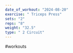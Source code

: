 ```yaml
---
date_of_workout: "2024-08-20"
exercise: " Triceps Press"
sets: "2"
reps: "8"
weight: "32.5"
type: " 2 Circuit"
---
```

#workouts